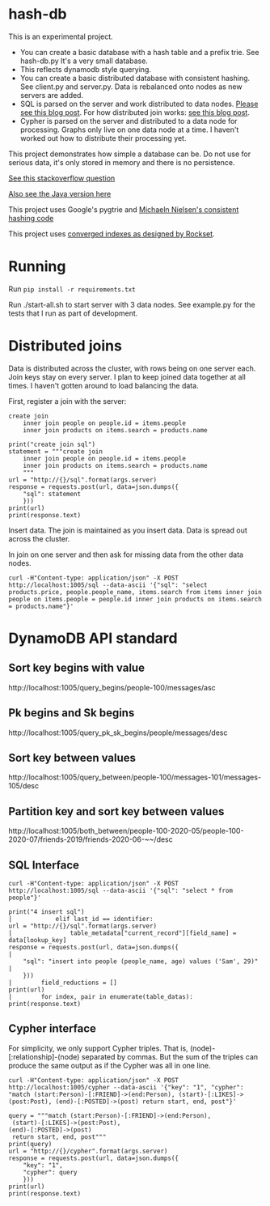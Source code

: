 # hash-db

This is an experimental project.

* You can create a basic database with a hash table and a prefix trie. See hash-db.py It's a very small database.
* This reflects dynamodb style querying.
* You can create a basic distributed database with consistent hashing. See client.py and server.py. Data is rebalanced onto nodes as new servers are added.
* SQL is parsed on the server and work distributed to data nodes. [Please see this blog post](https://elaeis.cloud-angle.com/?p=183). For how distributed join works: [see this blog post](https://elaeis.cloud-angle.com/?p=192).
* Cypher is parsed on the server and distributed to a data node for processing. Graphs only live on one data node at a time. I haven't worked out how to distribute their processing yet.

This project demonstrates how simple a database can be. Do not use for serious data, it's only stored in memory and there is no persistence.

[See this stackoverflow question](https://stackoverflow.com/questions/63420723/is-dynamodb-a-trie-in-front-of-a-distributed-hash-table)

[Also see the Java version here](https://github.com/samsquire/hash-db-java)

This project uses Google's pygtrie and [Michaeln Nielsen's consistent hashing code](michaelnielsen.org/blog/consistent-hashing/) 

This project uses [converged indexes as designed by Rockset](https://rockset.com/blog/converged-indexing-the-secret-sauce-behind-rocksets-fast-queries/).

# Running

Run `pip install -r requirements.txt`

Run ./start-all.sh to start server with 3 data nodes. See example.py for the tests that I run as part of development.

# Distributed joins

Data is distributed across the cluster, with rows being on one server each. Join keys stay on every server. I plan to keep joined data together at all times. I haven't gotten around to load balancing the data.

First, register a join with the server:

```
create join
    inner join people on people.id = items.people
    inner join products on items.search = products.name

```

```
print("create join sql")
statement = """create join
    inner join people on people.id = items.people
    inner join products on items.search = products.name
    """
url = "http://{}/sql".format(args.server)
response = requests.post(url, data=json.dumps({
    "sql": statement
    }))
print(url)
print(response.text)

```

Insert data. The join is maintained as you insert data. Data is spread out across the cluster.

In join on one server and then ask for missing data from the other data nodes.

```
curl -H"Content-type: application/json" -X POST http://localhost:1005/sql --data-ascii '{"sql": "select products.price, people.people_name, items.search from items inner join people on items.people = people.id inner join products on items.search = products.name"}'

```

# DynamoDB API standard

## Sort key begins with value

http://localhost:1005/query_begins/people-100/messages/asc

## Pk begins and Sk begins

http://localhost:1005/query_pk_sk_begins/people/messages/desc

## Sort key between values

http://localhost:1005/query_between/people-100/messages-101/messages-105/desc

## Partition key and sort key between values

http://localhost:1005/both_between/people-100-2020-05/people-100-2020-07/friends-2019/friends-2020-06-~~/desc

## SQL Interface

```
curl -H"Content-type: application/json" -X POST http://localhost:1005/sql --data-ascii '{"sql": "select * from people"}'
```

```
print("4 insert sql")                                                                                                  |            elif last_id == identifier:                                                                               
url = "http://{}/sql".format(args.server)                                                                              |                table_metadata["current_record"][field_name] = data[lookup_key]                                       
response = requests.post(url, data=json.dumps({                                                                        |                                                                                                                      
    "sql": "insert into people (people_name, age) values ('Sam', 29)"                                                  |                                                                                                                      
    }))                                                                                                                |        field_reductions = []                                                                                         
print(url)                                                                                                             |        for index, pair in enumerate(table_datas):                                                                    
print(response.text) 
```

## Cypher interface

For simplicity, we only support Cypher triples. That is, (node)-[:relationship]-(node) separated by commas. But the sum of the triples can produce the same output as if the Cypher was all in one line.

```
curl -H"Content-type: application/json" -X POST http://localhost:1005/cypher --data-ascii '{"key": "1", "cypher": "match (start:Person)-[:FRIEND]->(end:Person), (start)-[:LIKES]->(post:Post), (end)-[:POSTED]->(post) return start, end, post"}'
```

```
query = """match (start:Person)-[:FRIEND]->(end:Person),
 (start)-[:LIKES]->(post:Post), 
(end)-[:POSTED]->(post)
 return start, end, post"""
print(query)
url = "http://{}/cypher".format(args.server)
response = requests.post(url, data=json.dumps({
    "key": "1",
    "cypher": query
    }))
print(url)
print(response.text)

```

